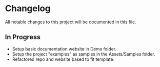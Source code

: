 # Changelog

All notable changes to this project will be documented in this file.

## In Progress

* Setup basic documentation website in Demo folder.
* Setup the project "examples" as samples in the Assets/Samples folder.
* Refactored repo and website based to fit template.
